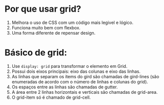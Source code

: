 <!-- Por quê usar Grid-->

# Por que usar grid?
1. Melhora o uso de CSS com um código mais legivel e lógico.
2. Funciona muito bem com flexbox.
3. Uma forma diferente de repensar design.

# Básico de grid:
1. Use `display: grid` para transformar o elemento em Grid.
2. Possui dois eixos principais: eixo das colunas e eixo das linhas.
3. As linhas que separam os items do gird são chamadas de gird-lines (são enumeradas de acordo com o número de linhas e colunas do grid).
4. Os espaços entre as linhas são chamadas de gutter.
5. A área entre 2 linhas horizontais e verticais são chamadas de grid-area.
6. O grid-item só é chamado de grid-cell.